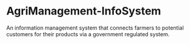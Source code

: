 # AgriManagement-InfoSystem
An information management system that connects farmers to potential customers for their products via a government regulated system.

